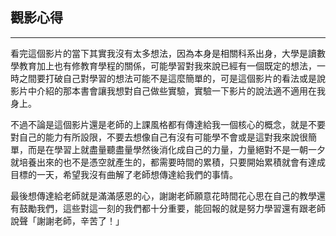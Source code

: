 ## 觀影心得
---

看完這個影片的當下其實我沒有太多想法，因為本身是相關科系出身，大學是讀數學教育加上也有修教育學程的關係，可能學習對我來說已經有一個既定的想法，一時之間要打破自己對學習的想法可能不是這麼簡單的，可是這個影片的看法或是說影片中介紹的那本書會讓我想對自己做些實驗，實驗一下影片的說法適不適用在我身上。

不過不論是這個影片還是老師的上課風格都有傳達給我一個核心的概念，就是不要對自己的能力有所設限，不要去想像自己有沒有可能學不會或是這對我來說很簡單，而是在學習上就盡量聽盡量學然後消化成自己的力量，力量絕對不是一朝一夕就培養出來的也不是憑空就產生的，都需要時間的累積，只要開始累積就會有達成目標的一天，希望我沒有曲解了老師想傳達給我們的事情。

最後想傳達給老師就是滿滿感恩的心，謝謝老師願意花時間花心思在自己的教學還有鼓勵我們，這些對這一刻的我們都十分重要，能回報的就是努力學習還有跟老師說聲「謝謝老師，辛苦了！」
